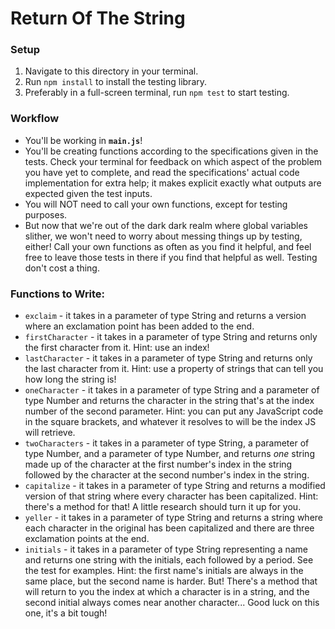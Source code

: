 # Return Of The String

### Setup

1. Navigate to this directory in your terminal.
2. Run `npm install` to install the testing library.
3. Preferably in a full-screen terminal, run `npm test` to start testing.


### Workflow

* You'll be working in **`main.js`**!
* You'll be creating functions according to the specifications given in the tests. Check your terminal for feedback on which aspect of the problem you have yet to complete, and read the specifications' actual code implementation for extra help; it makes explicit exactly what outputs are expected given the test inputs.
* You will NOT need to call your own functions, except for testing purposes.
* But now that we're out of the dark dark realm where global variables slither, we won't need to worry about messing things up by testing, either! Call your own functions as often as you find it helpful, and feel free to leave those tests in there if you find that helpful as well. Testing don't cost a thing.


### Functions to Write:

* `exclaim` - it takes in a parameter of type String and returns a version where an exclamation point has been added to the end.
* `firstCharacter` - it takes in a parameter of type String and returns only the first character from it. Hint: use an index!
* `lastCharacter` - it takes in a parameter of type String and returns only the last character from it. Hint: use a property of strings that can tell you how long the string is!
* `oneCharacter` - it takes in a parameter of type String and a parameter of type Number and returns the character in the string that's at the index number of the second parameter. Hint: you can put any JavaScript code in the square brackets, and whatever it resolves to will be the index JS will retrieve.
* `twoCharacters` - it takes in a parameter of type String, a parameter of type Number, and a parameter of type Number, and returns *one* string made up of the character at the first number's index in the string followed by the character at the second number's index in the string.
* `capitalize` - it takes in a parameter of type String and returns a modified version of that string where every character has been capitalized. Hint: there's a method for that! A little research should turn it up for you.
* `yeller` - it takes in a parameter of type String and returns a string where each character in the original has been capitalized and there are three exclamation points at the end.
* `initials` - it takes in a parameter of type String representing a name and returns one string with the initials, each followed by a period. See the test for examples. Hint: the first name's initials are always in the same place, but the second name is harder. But! There's a method that will return to you the index at which a character is in a string, and the second initial always comes near another character... Good luck on this one, it's a bit tough!
